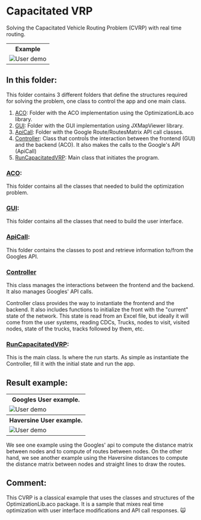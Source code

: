# Capacitated VRP
Solving the Capacitated Vehicle Routing Problem (CVRP) with real time routing.

<table>
  <tr>
    <th> <b>Example </b></th>
  </tr>
  <tr>
    <td> <img src="https://github.com/SergioOyaga/AntColonyAlgorithmExamples/blob/master/src/out/VRP/CapacitatedVRP_Google.gif"  title="User demo" alt="User demo"/></td>
  </tr>
</table>

## In this folder:
This folder contains 3 different folders that define the structures required for solving the problem, one class to control the app and one main class. 
1. [ACO](#aco): Folder with the ACO implementation using the OptimizationLib.aco library.
2. [GUI](#gui): Folder with the GUI implementation using JXMapViewer library.
3. [ApiCall](#apicall): Folder with the Google Route/RoutesMatrix API call classes.
4. [Controller](#controller): Class that controls the interaction between the frontend (GUI) and the backend (ACO). It also makes the calls to the Google's API (ApiCall)
5. [RunCapacitatedVRP](#runcapacitatedvrp): Main class that initiates the program.

### [ACO](https://github.com/SergioOyaga/AntColonyAlgorithmExamples/blob/master/src/main/java/org/soyaga/examples/VRP/ACO):
This folder contains all the classes that needed to build the optimization problem.

### [GUI](https://github.com/SergioOyaga/AntColonyAlgorithmExamples/blob/master/src/main/java/org/soyaga/examples/VRP/CapacitatedVRP/GUI):
This folder contains all the classes that need to build the user interface.

### [ApiCall](https://github.com/SergioOyaga/AntColonyAlgorithmExamples/blob/master/src/main/java/org/soyaga/examples/VRP/CapacitatedVRP/ApiCall):
This folder contains the classes to post and retrieve information to/from the Googles API.

### [Controller](https://github.com/SergioOyaga/AntColonyAlgorithmExamples/blob/master/src/main/java/org/soyaga/examples/VRP/CapacitatedVRP/Controller.java)
This class manages the interactions between the frontend and the backend. It also manages Googles' API calls.

Controller class provides the way to instantiate the frontend and the backend. It also includes functions to initialize the front with the "current" state of the network. This state is read from an Excel file, but ideally it will come from the user systems, reading CDCs, Trucks, nodes to visit, visited nodes, state of the trucks, tracks followed by them, etc.

### [RunCapacitatedVRP](https://github.com/SergioOyaga/AntColonyAlgorithmExamples/blob/master/src/main/java/org/soyaga/examples/VRP/CapacitatedVRP/RunCapacitatedVRP.java):
This is the main class. Is where the run starts. As simple as instantiate the Controller, fill it with the initial state and run the app.

## Result example:
<table>
    <tr>
        <th>Googles User example.</th>
    </tr>
    <tr>
        <td> <img src="https://github.com/SergioOyaga/AntColonyAlgorithmExamples/blob/master/src/out/VRP/CapacitatedVRP_Google.gif"  title="User demo" alt="User demo"/></td>
    </tr>
    <tr>
        <th>Haversine User example.</th>
    </tr>
    <tr>
        <td> <img src="https://github.com/SergioOyaga/AntColonyAlgorithmExamples/blob/master/src/out/VRP/CapacitatedVRP_Haversine.gif"  title="User demo" alt="User demo"/></td>
    </tr>
</table>

We see one example using the Googles' api to compute the distance matrix between nodes and to compute of routes between nodes. On the other hand, we see another example using the Haversine distances to compute the distance matrix between nodes and straight lines to draw the routes.

## Comment:
This CVRP is a classical example that uses the classes and structures of the OptimizationLib.aco package. It is a sample that mixes real time optimization with user interface modifications and API call responses. :scream_cat:
